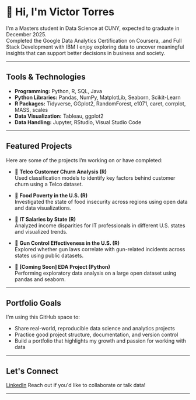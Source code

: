 # 👋 Hi, I'm Victor Torres

 I'm a Masters student in Data Science at CUNY, expected to graduate in December 2025.  
 Completed the Google Data Analytics Certification on Coursera, .and Full Stack Development with IBM 
 I enjoy exploring data to uncover meaningful insights that can support better decisions in business and society.

---

##  Tools & Technologies

- **Programming:** Python, R, SQL, Java  
- **Python Libraries:** Pandas, NumPy, MatplotLib, Seaborn, Scikit-Learn  
- **R Packages:** Tidyverse, GGplot2, RandomForest, e1071, caret, corrplot, MASS, scales  
- **Data Visualization:** Tableau, ggplot2 
- **Data Handling:** Jupyter, RStudio, Visual Studio Code

---

##  Featured Projects

Here are some of the projects I’m working on or have completed:

- 📌 **Telco Customer Churn Analysis (R)**  
  Used classification models to identify key factors behind customer churn using a Telco dataset.

- 📌 **Food Poverty in the U.S. (R)**  
  Investigated the state of food insecurity across regions using open data and data visualizations.

- 📌 **IT Salaries by State (R)**  
  Analyzed income disparities for IT professionals in different U.S. states and visualized trends.

- 📌 **Gun Control Effectiveness in the U.S. (R)**  
  Explored whether gun laws correlate with gun-related incidents across states using public datasets.

- 📌 **[Coming Soon] EDA Project (Python)**  
  Performing exploratory data analysis on a large open dataset using pandas and seaborn.

---

##  Portfolio Goals

I'm using this GitHub space to:

- Share real-world, reproducible data science and analytics projects  
- Practice good project structure, documentation, and version control  
- Build a portfolio that highlights my growth and passion for working with data

---

##  Let's Connect

 [LinkedIn](https://www.linkedin.com/in/vitugo)
 Reach out if you'd like to collaborate or talk data!

---

